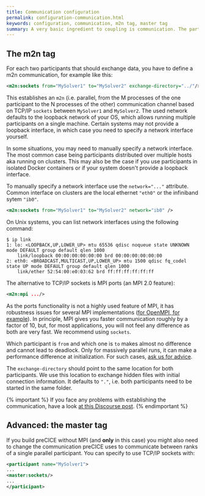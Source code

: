 ```yaml
---
title: Communication configuration
permalink: configuration-communication.html
keywords: configuration, communication, m2n tag, master tag
summary: A very basic ingredient to coupling is communication. The participants you want to couple need to be able to communicate data. On this page, we explain how communication between participants can be configured.
---
```


## The m2n tag

For each two participants that should exchange data, you have to define a m2n communication, for example like this:

```xml
<m2n:sockets from="MySolver1" to="MySolver2" exchange-directory="../"/>
```

This establishes an `m2n` (i.e. parallel, from the M processes of the one participant to the N processes of the other) communication channel based on TCP/IP `sockets` between `MySolver1` and `MySolver2`.
The used network defaults to the loopback network of your OS, which allows running multiple participants on a single machine.
Certain systems may not provide a loopback interface, in which case you need to specify a network interface yourself.

In some situations, you may need to manually specify a network interface.
The most common case being participants distributed over multiple hosts aka running on clusters.
This may also be the case if you use participants in isolated Docker containers or if your system doesn't provide a loopback interface.

To manually specify a network interface use the `network="..."` attribute.
Common interface on clusters are the local ethernet `"eth0"` or the infiniband sytem `"ib0"`.

```xml
<m2n:sockets from="MySolver1" to="MySolver2" network="ib0" />
```

On Unix systems, you can list network interfaces using the following command:

```console
$ ip link
1: lo: <LOOPBACK,UP,LOWER_UP> mtu 65536 qdisc noqueue state UNKNOWN mode DEFAULT group default qlen 1000
    link/loopback 00:00:00:00:00:00 brd 00:00:00:00:00:00
2: eth0: <BROADCAST,MULTICAST,UP,LOWER_UP> mtu 1500 qdisc fq_codel state UP mode DEFAULT group default qlen 1000
    link/ether 52:54:00:e0:03:62 brd ff:ff:ff:ff:ff:ff
```

The alternative to TCP/IP sockets is MPI ports (an MPI 2.0 feature):

```xml
<m2n:mpi .../>
```

As the ports functionality is not a highly used feature of MPI, it has robustness issues for several MPI implementations ([for OpenMPI, for example](https://github.com/precice/precice/issues/746)). In principle, MPI gives you faster communication roughly by a factor of 10, but, for most applications, you will not feel any difference as both are very fast. We recommend using `sockets`.

Which participant is `from` and which one is `to` makes almost no difference and cannot lead to deadlock. Only for massively parallel runs, it can make a performance difference at initialization. For such cases, [ask us for advice](https://precice.discourse.group/new-topic).

The `exchange-directory` should point to the same location for both participants. We use this location to exchange hidden files with initial connection information. It defaults to `"."`, i.e. both participants need to be started in the same folder.

{% important %}
If you face any problems with establishing the communication, have a look [at this Discourse post](https://precice.discourse.group/t/help-the-participants-are-not-finding-each-other/646/2).
{% endimportant %}

## Advanced: the master tag

If you build preCICE without MPI (and **only** in this case) you might also need to change the communication preCICE uses to communicate between ranks of a single parallel participant. You can specify to use TCP/IP sockets with:

```xml
<participant name="MySolver1">
...
<master:sockets/>
...
</participant>
```
